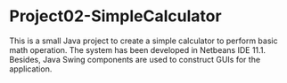 # Project02-SimpleCalculator
This is a small Java project to create a simple calculator to perform basic math operation. The system has been developed in Netbeans IDE 11.1. Besides, Java Swing components are used to construct GUIs for the application.
